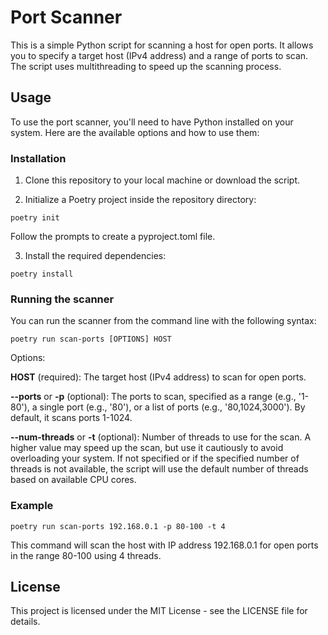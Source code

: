 # Port Scanner

This is a simple Python script for scanning a host for open ports. It allows you to specify a target host (IPv4 address) and a range of ports to scan. The script uses multithreading to speed up the scanning process.

## Usage

To use the port scanner, you'll need to have Python installed on your system. Here are the available options and how to use them:

### Installation

1. Clone this repository to your local machine or download the script.

2. Initialize a Poetry project inside the repository directory:

```shell
poetry init
```

Follow the prompts to create a pyproject.toml file.

3. Install the required dependencies:

```shell
poetry install
```

### Running the scanner

You can run the scanner from the command line with the following syntax:

```shell
poetry run scan-ports [OPTIONS] HOST
```

Options:

  **HOST** (required): The target host (IPv4 address) to scan for open ports.

  **--ports** or **-p** (optional): The ports to scan, specified as a range (e.g., '1-80'), a single port (e.g., '80'), or a list of ports (e.g., '80,1024,3000'). By default, it scans ports 1-1024.

  **--num-threads** or **-t** (optional): Number of threads to use for the scan. A higher value may speed up the scan, but use it cautiously to avoid overloading your system. If not specified or if the specified number of threads is not available, the script will use the default number of threads based on available CPU cores.

### Example

```shell
poetry run scan-ports 192.168.0.1 -p 80-100 -t 4
```

This command will scan the host with IP address 192.168.0.1 for open ports in the range 80-100 using 4 threads.

## License

This project is licensed under the MIT License - see the LICENSE file for details.
